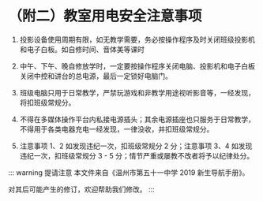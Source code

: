 # （附二）教室用电安全注意事项

1. 投影设备使用周期有限，如无教学需要，务必按操作程序及时关闭班级投影机和电子白板。如自修时间、音体美等课时

2. 中午、下午、晚自修放学时，一定要按操作程序关闭电脑、投影机和电子白板关闭中控和讲台的总电源，最后一定锁好电脑门。

3. 班级电脑只用于日常教学，严禁玩游戏和非教学用途视听影音等，一经发现，将扣班级常规分。

4. 不得在多媒体操作平台内私接电源插头；其余电源插座也只服务于日常教学，不得用于各类电器充电一经发现，一律没收，并扣班级常规分。

5. 注意事项 1、2 如发现违纪一次，扣班级常规分 2 分；注意事项 3、4 如发现违纪一次，扣班级常规分 3 - 5 分；情节严重或屡教不改者将予以纪律处分。

::: warning 提请注意
本文件来自《温州市第五十一中学 2019 新生导航手册》。

对其后可能产生的修订，欢迎帮助我们修改。
:::
